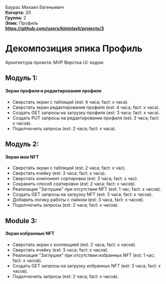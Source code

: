 Баурас Михаил Евгеньевич\
<b>Когорта:</b> 20\
<b>Группа:</b> 2\
<b>Эпик:</b> Профиль\
<b>https://github.com/users/kintolayli/projects/3</b>

# Декомпозиция эпика Профиль

Архитектура проекта: MVP
Верстка UI: кодом

## Модуль 1:
#### Экран профиля и редактирования профиля
- Сверстать экран с таблицей (est: 4 часа; fact: x часа).
- Сверстать экран редактирования профиля (est: 4 часа; fact: x часа).
- Создать GET запросы на загрузку профиля (est: 3 часа; fact: x часа).
- Создать PUT запросы на редактирование профиля (est: 3 часа; fact: x часов).
- Подклчючить запросы (est: 2 часа; fact: x часа).

## Модуль 2:
#### Экран мои NFT
- Сверстать экран с таблицей (est: 2 часа; fact: x час).
- Сверстать ячейку (est: 3 часа; fact: x часа).
- Сверстать компонент сортировки (est: 3 часа; fact: x час).
- Сохранить способ сортировки (est: 2 часа; fact: x часов).
- Реализация "Заглушки" при отсутствии NFT (est: 1 час; fact: x часов).
- Создать GET запросы на загрузку NFT (est: 3 часа; fact: x часов).
- Добавить логику работы с лайком (est: 3 часа, fact: x часов).
- Подклчючить запросы (est: 2 часа; fact: x часов).

## Module 3:
#### Экран избранные NFT
- Сверстать экран с коллекцией (est: 2 часа; fact: x часов).
- Сверстать ячейку (est: 3 часа; fact: x часов).
- Реализация "Заглушки" при отсутствии избранных NFT (est: 1 час; fact: x часов).
- Создать GET запросы на загрузку избранных NFT (est: 3 часа; fact: x часов).
- Подклчючить запросы (est: 2 часа; fact: x часов).
